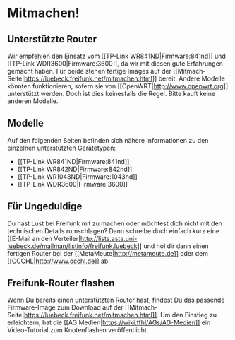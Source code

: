 # Mitmachen!

## Unterstützte Router
Wir empfehlen den Einsatz vom [[TP-Link WR841ND|Firmware:841nd]] und [[TP-Link WDR3600|Firmware:3600]], da wir mit diesen gute Erfahrungen gemacht haben.
Für beide stehen fertige Images auf der [[Mitmach-Seite|https://luebeck.freifunk.net/mitmachen.html]] bereit.
Andere Modelle könnten funktionieren, sofern sie von [[OpenWRT|http://www.openwrt.org]] unterstützt werden. Doch ist dies keinesfalls die Regel. Bitte kauft keine anderen Modelle.

## Modelle
Auf den folgenden Seiten befinden sich nähere Informationen zu den einzelnen unterstützten Gerätetypen:
 * [[TP-Link WR841ND|Firmware:841nd]]
 * [[TP-Link WR842ND|Firmware:842nd]]
 * [[TP-Link WR1043ND|Firmware:1043nd]]
 * [[TP-Link WDR3600|Firmware:3600]]

## Für Ungeduldige
Du hast Lust bei Freifunk mit zu machen oder möchtest dich nicht mit den technischen Details rumschlagen?
Dann schreibe doch einfach kurz eine [[E-Mail an den Verteiler|http://lists.asta.uni-luebeck.de/mailman/listinfo/freifunk.luebeck]] und hol dir dann einen fertigen Router bei der [[MetaMeute|http://metameute.de]] oder dem [[CCCHL|http://www.ccchl.de]] ab.

## Freifunk-Router flashen
Wenn Du bereits einen unterstützten Router hast, findest Du das passende Firmware-Image zum Download auf der [[Mitmach-Seite|https://luebeck.freifunk.net/mitmachen.html]].
Um den Einstieg zu erleichtern, hat die [[AG Medien|https://wiki.ffhl/AGs/AG-Medien]] ein Video-Tutorial zum Knotenflashen veröffentlicht.
